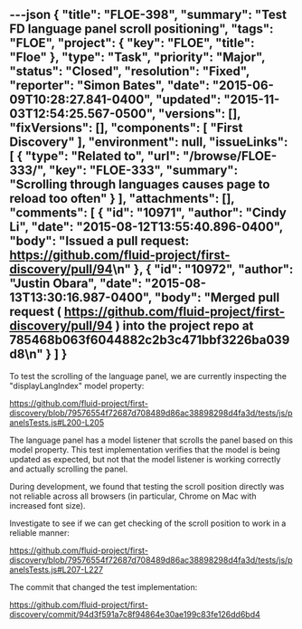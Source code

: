 ---json
{
  "title": "FLOE-398",
  "summary": "Test FD language panel scroll positioning",
  "tags": "FLOE",
  "project": {
    "key": "FLOE",
    "title": "Floe"
  },
  "type": "Task",
  "priority": "Major",
  "status": "Closed",
  "resolution": "Fixed",
  "reporter": "Simon Bates",
  "date": "2015-06-09T10:28:27.841-0400",
  "updated": "2015-11-03T12:54:25.567-0500",
  "versions": [],
  "fixVersions": [],
  "components": [
    "First Discovery"
  ],
  "environment": null,
  "issueLinks": [
    {
      "type": "Related to",
      "url": "/browse/FLOE-333/",
      "key": "FLOE-333",
      "summary": "Scrolling through languages causes page to reload too often"
    }
  ],
  "attachments": [],
  "comments": [
    {
      "id": "10971",
      "author": "Cindy Li",
      "date": "2015-08-12T13:55:40.896-0400",
      "body": "Issued a pull request: <https://github.com/fluid-project/first-discovery/pull/94>\n"
    },
    {
      "id": "10972",
      "author": "Justin Obara",
      "date": "2015-08-13T13:30:16.987-0400",
      "body": "Merged pull request ( <https://github.com/fluid-project/first-discovery/pull/94> ) into the project repo at 785468b063f6044882c2b3c471bbf3226ba039d8\n"
    }
  ]
}
---
To test the scrolling of the language panel, we are currently inspecting the "displayLangIndex" model property:

<https://github.com/fluid-project/first-discovery/blob/79576554f72687d708489d86ac38898298d4fa3d/tests/js/panelsTests.js#L200-L205>

The language panel has a model listener that scrolls the panel based on this model property. This test implementation verifies that the model is being updated as expected, but not that the model listener is working correctly and actually scrolling the panel.

During development, we found that testing the scroll position directly was not reliable across all browsers (in particular, Chrome on Mac with increased font size).

Investigate to see if we can get checking of the scroll position to work in a reliable manner:

<https://github.com/fluid-project/first-discovery/blob/79576554f72687d708489d86ac38898298d4fa3d/tests/js/panelsTests.js#L207-L227>

The commit that changed the test implementation:

<https://github.com/fluid-project/first-discovery/commit/94d3f591a7c8f94864e30ae199c83fe126dd6bd4>

        